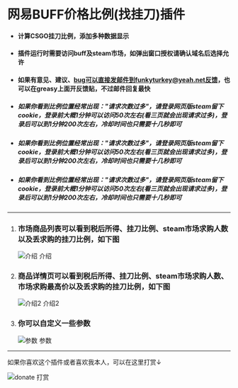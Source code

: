 # 网易BUFF价格比例(找挂刀)插件

* #### 计算CSGO挂刀比例，添加多种数据显示

* #### 插件运行时需要访问buff及steam市场，如弹出窗口授权请确认域名后选择允许

* #### 如果有意见、建议、bug可以直接发邮件到funkyturkey@yeah.net反馈，也可以在greasy上面开反馈贴，不过邮件回复最快

* ##### 如果你看到比例位置经常出现："请求次数过多"，请登录网页版steam留下cookie，登录前大概1分钟可以访问50次左右(看三页就会出现请求过多)，登录后可以到1分钟200次左右，冷却时间也只需要十几秒即可

* ##### 如果你看到比例位置经常出现："请求次数过多"，请登录网页版steam留下cookie，登录前大概1分钟可以访问50次左右(看三页就会出现请求过多)，登录后可以到1分钟200次左右，冷却时间也只需要十几秒即可

* ##### 如果你看到比例位置经常出现："请求次数过多"，请登录网页版steam留下cookie，登录前大概1分钟可以访问50次左右(看三页就会出现请求过多)，登录后可以到1分钟200次左右，冷却时间也只需要十几秒即可
---

1. ### 市场商品列表可以看到税后所得、挂刀比例、steam市场求购人数以及丢求购的挂刀比例，如下图  
   ![介绍 介绍](https://gitee.com/pronax/self-use-oil-warehouse/raw/master/%E7%BD%91%E6%98%93BUFF%E4%BB%B7%E6%A0%BC%E6%AF%94%E4%BE%8B(%E6%89%BE%E6%8C%82%E5%88%80)%E6%8F%92%E4%BB%B6/%E4%BB%8B%E7%BB%8D1.png)    
2. ### 商品详情页可以看到税后所得、挂刀比例、steam市场求购人数、市场求购最高价以及丢求购的挂刀比例，如下图  
   ![介绍2 介绍2](https://gitee.com/pronax/self-use-oil-warehouse/raw/master/%E7%BD%91%E6%98%93BUFF%E4%BB%B7%E6%A0%BC%E6%AF%94%E4%BE%8B(%E6%89%BE%E6%8C%82%E5%88%80)%E6%8F%92%E4%BB%B6/%E4%BB%8B%E7%BB%8D2.png)
3. ### 你可以自定义一些参数  
   ![参数 参数](https://gitee.com/pronax/self-use-oil-warehouse/raw/master/%E7%BD%91%E6%98%93BUFF%E4%BB%B7%E6%A0%BC%E6%AF%94%E4%BE%8B(%E6%89%BE%E6%8C%82%E5%88%80)%E6%8F%92%E4%BB%B6/%E4%BB%8B%E7%BB%8D3.png)

---

如果你喜欢这个插件或者喜欢我本人，可以在这里打赏↓

![donate 打赏](https://gitee.com/pronax/self-use-oil-warehouse/raw/master/donate.png)
